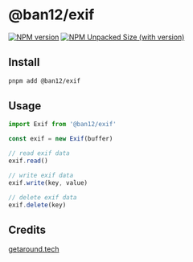 # @ban12/exif

[![NPM version](https://img.shields.io/npm/v/@ban12/exif.svg?style=flat-square&labelColor=000000)](https://www.npmjs.com/package/@ban12/exif)
[![NPM Unpacked Size (with version)](https://img.shields.io/npm/unpacked-size/@ban12/exif/latest?label=npm&style=flat-square&labelColor=000000)](https://www.npmjs.com/package/@ban12/exif)

## Install

```bash
pnpm add @ban12/exif
```

## Usage

```ts
import Exif from '@ban12/exif'

const exif = new Exif(buffer)

// read exif data
exif.read()

// write exif data
exif.write(key, value)

// delete exif data
exif.delete(key)
```

## Credits

[getaround.tech](https://getaround.tech/exif-data-manipulation-javascript)
